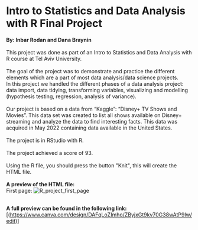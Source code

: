 # Intro to Statistics and Data Analysis with R Final Project
**By: Inbar Rodan and Dana Braynin**<br><br>
This project was done as part of an Intro to Statistics and Data Analysis with R course at Tel Aviv University.<br><br>
The goal of the project was to demonstrate and practice the different elements which are a part of most data analysis/data science projects.<br>
In this project we handled the different phases of a data analysis project: data import, data tidying, transforming variables, visualizing and modelling (hypothesis testing, regression, analysis of variance).<br><br>
Our project is based on a data from “Kaggle”: “Disney+ TV Shows and Movies”. This data set was created to list all shows available on Disney+ streaming and analyze the data to find interesting facts. This data was acquired in May 2022 containing data available in the United States.<br><br>
The project is in RStudio with R.<br><br>
The project achieved a score of 93. <br><br>
Using the R file, you should press the button "Knit", this will create the HTML file.<br><br>
**A preview of the HTML file:**<br>
First page:
![R_project_first_page](https://github.com/DanaBraynin/Intro_to_Statistics_and_Data_Analysis_Final_Project/assets/114236961/2f32021e-872b-4eaf-8841-c6734eb99ab9)<br><br>

**A full preview can be found in the following link:**
[(https://www.canva.com/design/DAFqLoZImho/ZByjxGt9kv70G38wAtP9lw/edit)]
